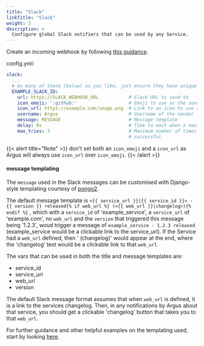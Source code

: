 ```yaml
---
title: "Slack"
linkTitle: "Slack"
weight: 3
description: >
  Configure global Slack notifiers that can be used by any Service.
---
```


Create an incoming webhook by following [this guidance](https://api.slack.com/messaging/webhooks).

config.yml:
```yaml
slack:
  ...
  # As many of these (below) as you like, just ensure they have unique ID's
  EXAMPLE_SLACK_ID:
    url: https://SLACK_WEBHOOK_URL           # Slack URL to send to
    icon_emoji: ':github:'                   # Emoji to use as the sender icon
    icon_url: https://example.com/image.png  # Link to an icon to use as the sender icon
    username: Argus                          # Username of the sender
    message: MESSAGE                         # Message template
    delay: 0s                                # Time to wait when a new release is found before sending this message
    max_tries: 3                             # Maximum number of times to try sending this message until a send is
                                             # successful
```
{{< alert title="Note" >}}
don't set both an `icon_emoji` and a `icon_url` as Argus will always use `icon_url` over `icon_emoji`.
{{< /alert >}}

#### message templating

The `message` used in the Slack messages can be customised with Django-style templating courtesy of [pongo2](https://www.schlachter.tech/solutions/pongo2-template-engine/).

The default message template is
`<{{ service_url }}|{{ service_id }}> - {{ version }} released{% if web_url %} (<{{ web_url }}|changelog>){% endif %}`
, which with a `service_id` of 'example_service', a `service_url` of 'example.com', no `web_url` and the `version` that triggered
this message being '1.2.3', woud trigger a message of `example_service - 1.2.3 released` (example_service would be a clickable link to the service_url). If the Service had a `web_url` defined, then ' (changelog)' would appear at the end, where the 'changelog' text would be a clickable link to that `web_url`.

The vars that can be used in both the title and message templates are:
- service_id
- service_url
- web_url
- version

The default Slack message format assumes that when `web_url` is defined, it is a link to the services changelog. Then, in any notifications by Argus about that service,
you should get a clickable 'changelog' button that takes you to that `web_url`.


For further guidance and other helpful examples on the templating used, start by looking [here](/docs/help/templating).
